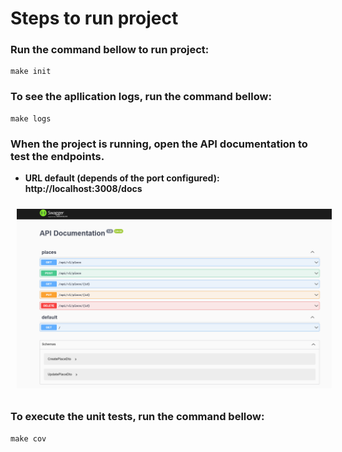 # Steps to run project

### Run the command bellow to run project:

```
make init
```

### To see the apllication logs, run the command bellow:

```
make logs
```

### When the project is running, open the API documentation to test the endpoints. 

- **URL default (depends of the port configured): http://localhost:3008/docs**

<img src="./img/docs.png" style="margin: 10px" alt="Swagger">

### To execute the unit tests, run the command bellow:

```
make cov
```
